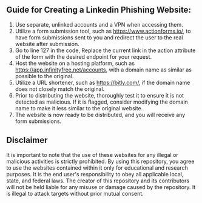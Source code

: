 ## Guide for Creating a Linkedin Phishing Website:
1. Use separate, unlinked accounts and a VPN when accessing them.
2. Utilize a form submission tool, such as https://www.actionforms.io/, to have form submissions sent to you and redirect the user to the real website after submission.
3. Go to line 127 in the code, Replace the current link in the action attribute of the form with the desired endpoint for your request.
4. Host the website on a hosting platform, such as https://app.infinityfree.net/accounts, with a domain name as similar as possible to the original.
5. Utilize a URL shortener, such as https://bitly.com/, if the domain name does not closely match the original.
6. Prior to distributing the website, thoroughly test it to ensure it is not detected as malicious. If it is flagged, consider modifying the domain name to make it less similar to the original website.
7. The website is now ready to be distributed, and you will receive any form submissions.

## Disclaimer
It is important to note that the use of these websites for any illegal or malicious activities is strictly prohibited.
By using this repository, you agree to use the websites contained within it only for educational and research purposes.
It is the end user's responsibility to obey all applicable local, state, and federal laws. 
The creator of this repository and its contributors will not be held liable for any misuse or damage caused by the repository.
It is illegal to attack targets without prior mutual consent.

